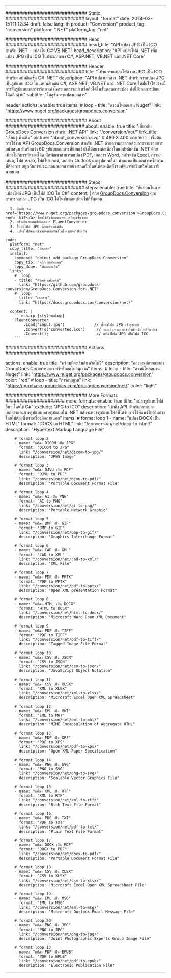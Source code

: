  
---
############################# Static ############################
layout: "format"
date: 2024-03-15T11:12:34
draft: false
lang: th
product: "Conversion"
product_tag: "conversion"
platform: ".NET"
platform_tag: "net"

############################# Head #############################
head_title: "API แปลง JPG เป็น ICO สำหรับ .NET - แปลงใน C# VB.NET"
head_description: "API แปลงไฟล์ .NET เพื่อแปลง JPG เป็น ICO ในประเภทของ C#, ASP.NET, VB.NET และ .NET Core"

############################# Header ############################
title: "โปรแกรมแปลงไฟล์จาก JPG เป็น ICO สำหรับแอปพลิเคชัน C# .NET" 
description: "API แปลงเอกสาร .NET สำหรับการแปลง JPG เป็นรูปแบบ ICO ในแอปพลิเคชัน C#, ASP.NET, VB.NET และ .NET Core ให้มั่นใจได้ว่าจะมีการจัดรูปแบบและการรักษาเค้าโครงเอกสารอย่างเชื่อถือได้ในขั้นตอนการแปลง ทั้งนี้ยังลดการเขียนโค้ดอีกด้วย" 
subtitle: "โซลูชันการแปลงเอกสาร" 

header_actions:
  enable: true
  items:
    #  loop
    - title: "ดาวน์โหลดผ่าน Nuget"
      link: "https://www.nuget.org/packages/groupdocs.conversion"


############################# About ############################
about:
    enable: true
    title: "เกี่ยวกับ GroupDocs.Conversion สำหรับ .NET API"
    link: "/conversion/net/"
    link_title: "เรียนรู้เพิ่มเติม"
    picture: "about_conversion.svg" # 480 X 400
    content: |
      เริ่มต้นการใช้งาน API GroupDocs.Conversion สำหรับ .NET ด้วยความสะดวกด้วยการรวมรอยการสนับสนุนสำหรับกว่า 60 รูปแบบเอกสารที่นิยมเข้าถึงได้อย่างต่อเนื่องในแอปพลิเคชัน .NET ด้วยเพียงไม่กี่บรรทัดของโค้ด นักพัฒนาสามารถแปลง PDF, เอกสาร Word, สเปรดชีต Excel, การนำเสนอ, ไฟล์ Visio, ไฟล์โปรเจกต์, เอกสาร Outlook และรูปแบบอื่นๆ มากมายเป็นเอกสารหรือภาพที่ต้องการ สนุกกับการประมวลผลเอกสารอย่างรวดเร็วโดยไม่ต้องติดตั้งซอฟต์แวร์เสริมหรือไลบรารีภายนอก


############################# Steps ############################
steps:
    enable: true
    title: "ขั้นตอนในการแปลงไฟล์ JPG เป็นไฟล์ ICO ใน C#" 
    content: |
      ด้วย <a href='https://products.groupdocs.com/conversion/net/'>GroupDocs.Conversion</a> คุณสามารถแปลง JPG เป็น ICO ได้ในขั้นตอนเพียงไม่กี่ขั้นตอน
      
      1. ติดตั้ง <a href='https://www.nuget.org/packages/groupdocs.conversion'>GroupDocs.Conversion สำหรับ .NET</a> โดยใช้ตัวจัดการแพคเกจที่คุณชื่นชอบ 
      2. สร้างอินสแตนซ์ของคลาส FluentConverter  
      3. โหลดไฟล์ JPG ด้วยเส้นทางเต็ม 
      4. แปลงไฟล์และตรวจสอบผลลัพธ์ในไดเรกทอรีปัจจุบัน 
   
    code:
      platform: "net"
      copy_title: "คัดลอก"
      install:
        command: "dotnet add package GroupDocs.Conversion"
        copy_tip: "คลิกเพื่อคัดลอก"
        copy_done: "คัดลอกแล้ว"
      links:
        #  loop
        - title: "ตัวอย่างเพิ่มเติม"
          link: "https://github.com/groupdocs-conversion/GroupDocs.Conversion-for-.NET"
        #  loop
        - title: "เอกสาร"
          link: "https://docs.groupdocs.com/conversion/net/"
          
      content: |
        ```csharp {style=abap}
        FluentConverter
            .Load("input.jpg")             // ตั้งค่าไฟล์ JPG เข้าสู่ระบบ
            .ConvertTo("converted.ico")     // ระบุเส้นทางการเข้าถึงสำหรับไฟล์ที่แปลง
            .Convert();                     // แปลงไฟล์ JPG เป็นไฟล์ ICO        
        ```            

############################# Actions ############################

actions:
  enable: true
  title: "พร้อมที่จะเริ่มต้นหรือไม่?"
  description: "ลองคุณลักษณะของ GroupDocs.Conversion ฟรีหรือขอใบอนุญาต"
  items:
    #  loop
    - title: "ดาวน์โหลดผ่าน Nuget"
      link: "https://www.nuget.org/packages/groupdocs.conversion"
      color: "red"
        #  loop
    - title: "การอนุญาต"
      link: "https://purchase.groupdocs.com/pricing/conversion/net/"
      color: "light"


############################# More Formats #####################
more_formats:
    enable: true
    title: "แปลงรูปแบบไฟล์อื่นๆ โดยใช้ C#"
    exclude: "JPG to ICO"
    description: "เข้าถึง API สำหรับการแปลงเอกสารและภาพรูปแบบหลายรูปแบบใน .NET สลับระหว่างรูปแบบไฟล์ที่ได้รับการใช้ที่แพร่ไปด้านล่างโดยไม่ต้องพึ่งพาเครื่องมือภายนอก"
    items: 
        # format loop 1
        - name: "แปลง DOCX เป็น HTML"
          format: "DOCX to HTML"
          link: "/conversion/net/docx-to-html/"
          description: "Hypertext Markup Language File" 

        # format loop 2
        - name: "แปลง DICOM เป็น JPG" 
          format: "DICOM to JPG"
          link: "/conversion/net/dicom-to-jpg/"
          description: "JPEG Image" 

        # format loop 3
        - name: "แปลง DJVU เป็น PDF"
          format: "DJVU to PDF"
          link: "/conversion/net/djvu-to-pdf/"
          description: "Portable Document Format File" 

        # format loop 4
        - name: "แปลง AI เป็น PNG"
          format: "AI to PNG"
          link: "/conversion/net/ai-to-png/"
          description: "Portable Network Graphic" 

        # format loop 5
        - name: "แปลง BMP เป็น GIF"
          format: "BMP to GIF"
          link: "/conversion/net/bmp-to-gif/"
          description: "Graphics Interchange Format"

        # format loop 6
        - name: "แปลง CAD เป็น XML"
          format: "CAD to XML"
          link: "/conversion/net/cad-to-xml/"
          description: "XML File"

        # format loop 7
        - name: "แปลง PDF เป็น PPTX"
          format: "PDF to PPTX"
          link: "/conversion/net/pdf-to-pptx/"
          description: "Open XML presentation Format"

        # format loop 8
        - name: "แปลง HTML เป็น DOCX"
          format: "HTML to DOCX"
          link: "/conversion/net/html-to-docx/"
          description: "Microsoft Word Open XML Document"

        # format loop 9
        - name: "แปลง PDF เป็น TIFF"
          format: "PDF to TIFF"
          link: "/conversion/net/pdf-to-tiff/"
          description: "Tagged Image File Format" 

        # format loop 10
        - name: "แปลง CSV เป็น JSON" 
          format: "CSV to JSON"
          link: "/conversion/net/csv-to-json/"
          description: "JavaScript Object Notation" 

        # format loop 11
        - name: "แปลง CSV เป็น XLSX" 
          format: "XML to XLSX"
          link: "/conversion/net/xml-to-xlsx/"
          description: "Microsoft Excel Open XML Spreadsheet"  
          
        # format loop 12
        - name: "แปลง EML เป็น MHT"
          format: "EML to MHT"
          link: "/conversion/net/eml-to-mht/"
          description: "MIME Encapsulation of Aggregate HTML"  
              
        # format loop 13
        - name: "แปลง PDF เป็น XPS"
          format: "PDF to XPS"
          link: "/conversion/net/pdf-to-xps/"
          description: "Open XML Paper Specification" 
          
        # format loop 14
        - name: "แปลง PNG เป็น SVG"
          format: "PNG to SVG"
          link: "/conversion/net/png-to-svg/"
          description: "Scalable Vector Graphics File" 
          
        # format loop 15
        - name: "แปลง XML เป็น RTF"
          format: "XML to RTF"
          link: "/conversion/net/xml-to-rtf/"
          description: "Rich Text File Format"
          
        # format loop 16
        - name: "แปลง PDF เป็น TXT"
          format: "PDF to TXT"
          link: "/conversion/net/pdf-to-txt/"
          description: "Plain Text File Format"              
        
        # format loop 17
        - name: "แปลง DOCX เป็น PDF"
          format: "DOCX to PDF"
          link: "/conversion/net/docx-to-pdf/"
          description: "Portable Document Format File"
 
        # format loop 18
        - name: "แปลง CSV เป็น XLSX"
          format: "CSV to XLSX"
          link: "/conversion/net/csv-to-xlsx/"
          description: "Microsoft Excel Open XML Spreadsheet File"
 
        # format loop 19
        - name: "แปลง EML เป็น MSG"
          format: "EML to MSG"
          link: "/conversion/net/eml-to-msg/"
          description: "Microsoft Outlook Email Message File"

        # format loop 20
        - name: "แปลง PNG เป็น JPG"
          format: "PNG to JPG"
          link: "/conversion/net/png-to-jpg/"
          description: "Joint Photographic Experts Group Image File"

        # format loop 13
        - name: "แปลง PDF เป็น EPUB"
          format: "PDF to EPUB"
          link: "/conversion/net/pdf-to-epub/"
          description: "Electronic Publication File"

---
